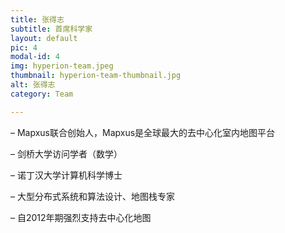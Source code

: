```yaml
---
title: 张得志
subtitle: 首席科学家
layout: default
pic: 4
modal-id: 4
img: hyperion-team.jpeg
thumbnail: hyperion-team-thumbnail.jpg
alt: 张得志
category: Team

---
```

– Mapxus联合创始人，Mapxus是全球最大的去中心化室内地图平台

– 剑桥大学访问学者（数学）

– 诺丁汉大学计算机科学博士

– 大型分布式系统和算法设计、地图栈专家

– 自2012年期强烈支持去中心化地图